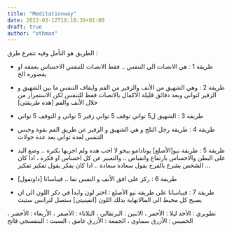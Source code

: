 ```yaml
---
title: "Meditationway"
date: 2022-03-12T18:18:39+01:00
draft: true
author: "othman"
---
```


الطريق هو التأمل وفيه تتفرع طرق :

- طريقة 1 : هي الانصات الى التنفس .. فقط الانصات للتنفس الاحساس بعمقه او يقصوره الخ

- طريقة 2 : وهي الشهيق من الأنف والزفير من الفم وايقاف التنفس ما بين الشهيق و الزفير لتواني وبعد دقائق قليلة الاكمال بالانصات فقط للتنفس لكن الاستمرار من خلال الأنف والفم [هده طريقتي]

- طريقة 3 : الشهيق ل5 تواني توقف 5 تواني زفير 5 تواني و التوقف 5 تواني

- طريقة 4 : طريقة رجل التلج و هي الشهيق و الزفير عن طريق الفم بقوة وحبس التنفس لعدة تواني بعد عدة جولات

- طريقة 5 : طريقة نيو[الأصلع] يوتادامو بيخو لا احب هده ولم اجربها بكترة .. وضع اليد على البطن والاحساس بارتفاع وانقباض .. والتعبير عن كل احساس او فكرة ، ادا كان الشخص يشرع بالفرح يقول سعادة سعادة .. ادا كان يفكر يقول تفكير تفكير ...

- طريقة 6 : ركز على افق الأنف و النفس تما .. فيباسانا [داوتفول]

- طريقة 7 : فيباسانا على طريقة نيو الأصلع : اختر لون وابدأ في دكر اللون الى ان يصبح كل محيط الى المالانهاية بدلك اللون [انفينيتي] ستصل لترانس ستيت

تطويري : الأحد ليلا : الأحمر ، الاتنين : البرتقالي ، التلاتاء : الأصفر ، الأربعاء : الأخضر ، الخميس : الأزرق سماوي ، الجمعة : الأزرق غامق ، السبت : البنفسجي فاتح
